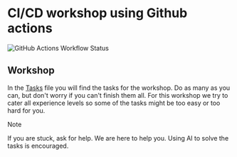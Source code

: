# CI/CD workshop using Github actions

![GitHub Actions Workflow Status](https://img.shields.io/github/actions/workflow/status/jaysencpp/gh-actions-workshop/.github%2Fworkflows%2Fbuild.yml)

## Workshop

In the [Tasks](./tasks.md) file you will find the tasks for the workshop. Do as many as you can, but don't worry if you can't finish them all.
For this workshop we try to cater all experience levels so some of the tasks might be too easy or too hard for you.

> [!NOTE]
> If you are stuck, ask for help. We are here to help you.
> Using AI to solve the tasks is encouraged.

